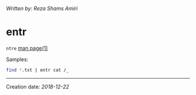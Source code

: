 _Written by: Reza Shams Amiri_
# entr

`ntre` [man page(1)][E1]

Samples:

``` sh
find *.txt | entr cat /_
```

* * *
Creation date: _2018-12-22_

[E1]: http://eradman.com/entrproject/
